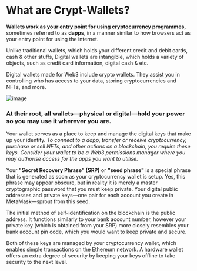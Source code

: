 # What are Crypt-Wallets?

**Wallets work as your entry point for using cryptocurrency programmes,** sometimes referred to as **dapps**, in a manner similar to how browsers act as your entry point for using the internet.

Unlike traditional wallets, which holds your different credit and debit cards, cash & other stuffs, Digital wallets are intangible, which holds a variety of objects, such as credit card information, digital cash & etc.

Digital wallets made for Web3 include crypto wallets. They assist you in controlling who has access to your data, storing cryptocurrencies and NFTs, and more.

![image](https://user-images.githubusercontent.com/91731654/221920826-63620056-b595-4487-b88d-aea0b9ca3141.png)

### At their root, all wallets—physical or digital—hold your power so you may use it wherever you are.

Your wallet serves as a place to keep and manage the digital keys that make up your identity. _To connect to a dapp, transfer or receive cryptocurrency, purchase or sell NFTs, and other actions on a blockchain, you require these keys. Consider your wallet to be a Web3 permissions manager where you may authorise access for the apps you want to utilise._

Your **"Secret Recovery Phrase" (SRP)** or **"seed phrase"** is a special phrase that is generated as soon as your cryptocurrency wallet is setup. Yes, this phrase may appear obscure, but in reality it is merely a master cryptographic password that you must keep private. Your digital public addresses and private keys—one pair for each account you create in MetaMask—sprout from this seed.

The initial method of self-identification on the blockchain is the public address. It functions similarly to your bank account number, however your private key (which is obtained from your SRP) more closely resembles your bank account pin code, which you would want to keep private and secure.

Both of these keys are managed by your cryptocurrency wallet, which enables simple transactions on the Ethereum network. A hardware wallet offers an extra degree of security by keeping your keys offline to take security to the next level.
